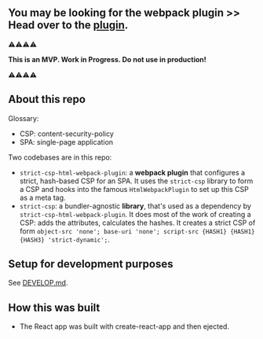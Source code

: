 ## You may be looking for the webpack plugin >> Head over to the [plugin](https://github.com/google/strict-csp/tree/main/strict-csp-html-webpack-plugin).

⚠️⚠️⚠️⚠️

**This is an MVP. Work in Progress. 
Do not use in production!**

⚠️⚠️⚠️⚠️

## About this repo

Glossary:

- CSP: content-security-policy
- SPA: single-page application

Two codebases are in this repo:

- `strict-csp-html-webpack-plugin`: a **webpack plugin** that configures a strict, hash-based CSP for an SPA. It uses the `strict-csp` library to form a CSP and hooks into the famous `HtmlWebpackPlugin` to set up this CSP as a meta tag.
- `strict-csp`: a bundler-agnostic **library**, that's used as a dependency by `strict-csp-html-webpack-plugin`. It does most of the work of creating a CSP: adds the attributes, calculates the hashes. It creates a strict CSP of form `object-src 'none'; base-uri 'none'; script-src {HASH1} {HASH1} {HASH3} 'strict-dynamic';`.

## Setup for development purposes

See [DEVELOP.md](/DEVELOP.md).

## How this was built

- The React app was built with create-react-app and then ejected.
